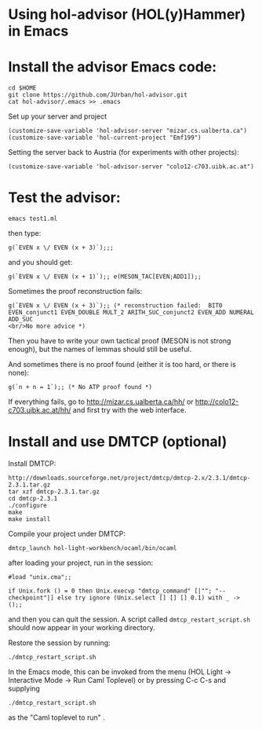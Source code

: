 Using hol-advisor (HOL(y)Hammer) in Emacs
=========================================

# Install the advisor Emacs code:

```
cd $HOME
git clone https://github.com/JUrban/hol-advisor.git
cat hol-advisor/.emacs >> .emacs
```

Set up your server and project

```
(customize-save-variable 'hol-advisor-server "mizar.cs.ualberta.ca")
(customize-save-variable 'hol-current-project "Emf199")
```

Setting the server back to Austria (for experiments with other projects):

```
(customize-save-variable 'hol-advisor-server "colo12-c703.uibk.ac.at")
```

# Test the advisor:

```
emacs test1.ml
```

then type:

```
g(`EVEN x \/ EVEN (x + 3)`);;;
```

and you should get:

```
g(`EVEN x \/ EVEN (x + 1)`);; e(MESON_TAC[EVEN;ADD1]);;
```

Sometimes the proof reconstruction fails:

```
g(`EVEN x \/ EVEN (x + 3)`);; (* reconstruction failed:  BIT0 EVEN_conjunct1 EVEN_DOUBLE MULT_2 ARITH_SUC_conjunct2 EVEN_ADD NUMERAL ADD_SUC
<br/>No more advice *)
```

Then you have to write your own tactical proof (MESON is not strong enough), but the names of lemmas should still be useful.

And sometimes there is no proof found (either it is too hard, or there is none):

```
g(`n + n = 1`);; (* No ATP proof found *)
```

If everything fails, go to http://mizar.cs.ualberta.ca/hh/ or http://colo12-c703.uibk.ac.at/hh/ and first try with the web interface.

# Install and use DMTCP (optional)

Install DMTCP:

```
http://downloads.sourceforge.net/project/dmtcp/dmtcp-2.x/2.3.1/dmtcp-2.3.1.tar.gz
tar xzf dmtcp-2.3.1.tar.gz
cd dmtcp-2.3.1
./configure
make
make install
```

Compile your project under DMTCP:

```
dmtcp_launch hol-light-workbench/ocaml/bin/ocaml
```

after loading your project, run in the session:

```
#load "unix.cma";;

if Unix.fork () = 0 then Unix.execvp "dmtcp_command" [|""; "--checkpoint"|] else try ignore (Unix.select [] [] [] 0.1) with _ -> ();;
```

and then you can quit the session. A script called `dmtcp_restart_script.sh` should now appear in your working directory.

Restore the session by running:

```
./dmtcp_restart_script.sh
```

In the Emacs mode, this can be invoked from the menu (HOL Light -> Interactive Mode -> Run Caml Toplevel) or by pressing C-c C-s and supplying

```
./dmtcp_restart_script.sh
```

as the "Caml toplevel to run" .

